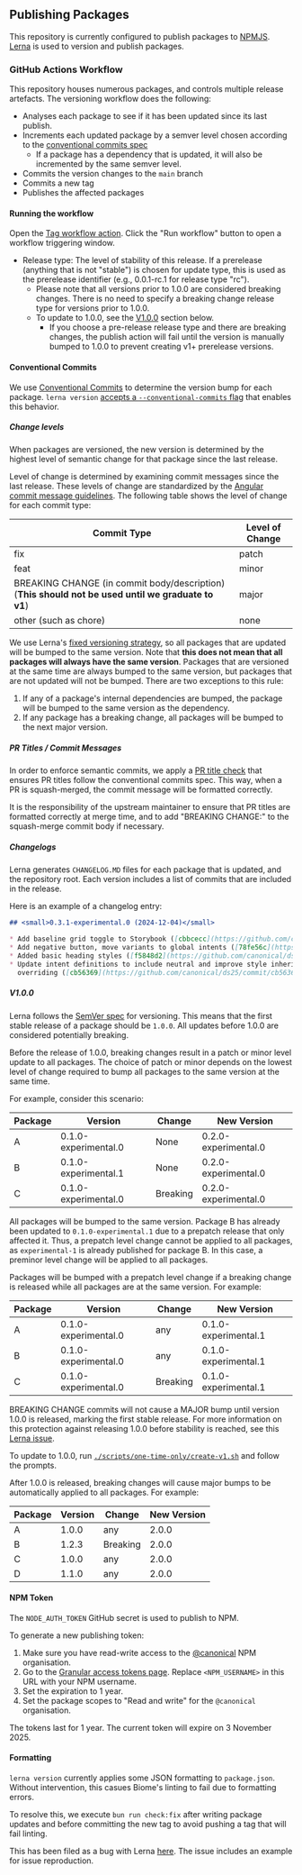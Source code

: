 ## Publishing Packages

This repository is currently configured to publish packages to [NPMJS](https://npmjs.org).
[Lerna](https://lerna.js.org) is used to version and publish packages.

### GitHub Actions Workflow

This repository houses numerous packages, and controls multiple release artefacts.
The versioning workflow does the following:

- Analyses each package to see if it has been updated since its last publish.
- Increments each updated package by a semver level chosen according to
  the [conventional commits spec](https://www.conventionalcommits.org/en/v1.0.0/)
    - If a package has a dependency that is updated, it will also be incremented by the same semver level.
- Commits the version changes to the `main` branch
- Commits a new tag
- Publishes the affected packages

#### Running the workflow

Open the [Tag workflow action](https://github.com/canonical/ds25/actions/workflows/tag.yml).
Click the "Run workflow" button to open a workflow triggering window.

- Release type: The level of stability of this release. If a prerelease (anything that is not "stable") is chosen for
  update type, this is used as the prerelease identifier (e.g., 0.0.1-rc.1 for release type "rc").
    - Please note that all versions prior to 1.0.0 are considered breaking changes. There is no need to specify a
      breaking change release type for versions prior to 1.0.0.
    - To update to 1.0.0, see the [V1.0.0](#v100) section below.
        - If you choose a pre-release release type and there are breaking changes, the publish action will fail until the
          version is manually bumped to 1.0.0 to prevent creating v1+ prerelease versions.

#### Conventional Commits

We use [Conventional Commits](https://www.conventionalcommits.org/en/v1.0.0/) to determine the version bump for each
package.
`lerna version` [accepts a
`--conventional-commits` flag](https://github.com/lerna/lerna/tree/c3e601bee1bd6416e8b067ec8121abd996163d86/libs/commands/version#--conventional-commits)
that enables this behavior.

##### Change levels

When packages are versioned, the new version is determined by the
highest level of semantic change for that package since the last release.

Level of change is determined by examining commit messages since the last release.
These levels of change are standardized by the [Angular commit message guidelines](https://github.com/angular/angular/blob/22b96b9/CONTRIBUTING.md#-commit-message-guidelines).
The following table shows the level of change for each commit type:

| Commit Type                                                                                        | Level of Change |
|----------------------------------------------------------------------------------------------------|-----------------|
| fix                                                                                                | patch           |
| feat                                                                                               | minor           |
| BREAKING CHANGE (in commit body/description) (**This should not be used until we graduate to v1**) | major           |
| other (such as chore)                                                                              | none            |

We use
Lerna's [fixed versioning strategy](https://lerna.js.org/docs/features/version-and-publish#fixedlocked-mode-default),
so all packages that are updated will be bumped to the same version.
Note that **this does not mean that all packages will always have the same version**.
Packages that are versioned at the same time are always bumped to the same version,
but packages that are not updated will not be bumped.
There are two exceptions to this rule:

1. If any of a package's internal dependencies are bumped, the package will be bumped to the same version as the
   dependency.
2. If any package has a breaking change, all packages will be bumped to the next major version.

##### PR Titles / Commit Messages

In order to enforce semantic commits, we apply
a [PR title check](https://github.com/amannn/action-semantic-pull-request)
that ensures PR titles follow the conventional commits spec.
This way, when a PR is squash-merged, the commit message will be formatted correctly.

It is the responsibility of the upstream maintainer to ensure that PR titles are formatted correctly at merge time,
and to add "BREAKING CHANGE:" to the squash-merge commit body if necessary.

##### Changelogs

Lerna generates `CHANGELOG.MD` files for each package that is updated, and the repository root.
Each version includes a list of commits that are included in the release.

Here is an example of a changelog entry:

```markdown
## <small>0.3.1-experimental.0 (2024-12-04)</small>

* Add baseline grid toggle to Storybook ([cbbcecc](https://github.com/canonical/ds25/commit/cbbcecc))
* Add negative button, move variants to global intents ([78fe56c](https://github.com/canonical/ds25/commit/78fe56c))
* Added basic heading styles ([f5848d2](https://github.com/canonical/ds25/commit/f5848d2))
* Update intent definitions to include neutral and improve style inheritance and
  overriding ([cb56369](https://github.com/canonical/ds25/commit/cb56369))
```

##### V1.0.0

Lerna follows the [SemVer spec](https://semver.org/spec/v2.0.0.html) for versioning.
This means that the first stable release of a package should be `1.0.0`.
All updates before 1.0.0 are considered potentially breaking.

Before the release of 1.0.0, breaking changes result in a patch or minor level update to all packages.
The choice of patch or minor depends on the lowest level of change required to bump all packages to the same version at
the same time.

For example, consider this scenario:

| Package | Version              | Change   | New Version          |
|---------|----------------------|----------|----------------------|
| A       | 0.1.0-experimental.0 | None     | 0.2.0-experimental.0 |
| B       | 0.1.0-experimental.1 | None     | 0.2.0-experimental.0 |
| C       | 0.1.0-experimental.0 | Breaking | 0.2.0-experimental.0 |

All packages will be bumped to the same version.
Package B has already been updated to `0.1.0-experimental.1` due to a prepatch release that only affected it.
Thus, a prepatch level change cannot be applied to all packages, as `experimental-1` is already published for package B.
In this case, a preminor level change will be applied to all packages.

Packages will be bumped with a prepatch level change if a breaking change is released while all packages are at the same
version.
For example:

| Package | Version              | Change   | New Version          |
|---------|----------------------|----------|----------------------|
| A       | 0.1.0-experimental.0 | any      | 0.1.0-experimental.1 |
| B       | 0.1.0-experimental.0 | any      | 0.1.0-experimental.1 |
| C       | 0.1.0-experimental.0 | Breaking | 0.1.0-experimental.1 |

BREAKING CHANGE commits will not cause a MAJOR bump until version 1.0.0 is released, marking the first stable release.
For more information on this protection against releasing 1.0.0 before stability is reached, see
this [Lerna issue](https://github.com/lerna/lerna/issues/2761).

To update to 1.0.0, run [`./scripts/one-time-only/create-v1.sh`](../scripts/one-time-only/create-v1.sh) and follow the prompts.

After 1.0.0 is released, breaking changes will cause major bumps to be automatically applied to all packages. 
For example:

| Package | Version | Change   | New Version |
|---------|---------|----------|-------------|
| A       | 1.0.0   | any      | 2.0.0       |
| B       | 1.2.3   | Breaking | 2.0.0       |
| C       | 1.0.0   | any      | 2.0.0       |
| D       | 1.1.0   | any      | 2.0.0       |

#### NPM Token

The `NODE_AUTH_TOKEN` GitHub secret is used to publish to NPM.

To generate a new publishing token:

1. Make sure you have read-write access to the [@canonical](https://www.npmjs.com/org/canonical) NPM organisation.
2. Go to
   the [Granular access tokens page](https://www.npmjs.com/settings/<NPM_USERNAME>/tokens/granular-access-tokens/new).
   Replace `<NPM_USERNAME>` in this URL with your NPM username.
3. Set the expiration to 1 year.
4. Set the package scopes to "Read and write" for the `@canonical` organisation.

The tokens last for 1 year. The current token will expire on 3 November 2025.

#### Formatting

`lerna version` currently applies some JSON formatting to `package.json`.
Without intervention, this casues Biome's linting to fail due to formatting errors.

To resolve this, we execute `bun run check:fix` after writing package updates
and before committing the new tag to avoid pushing a tag that will fail linting.

This has been filed as a bug with Lerna [here](https://github.com/lerna/lerna/issues/4117).
The issue includes an example for issue reproduction.
